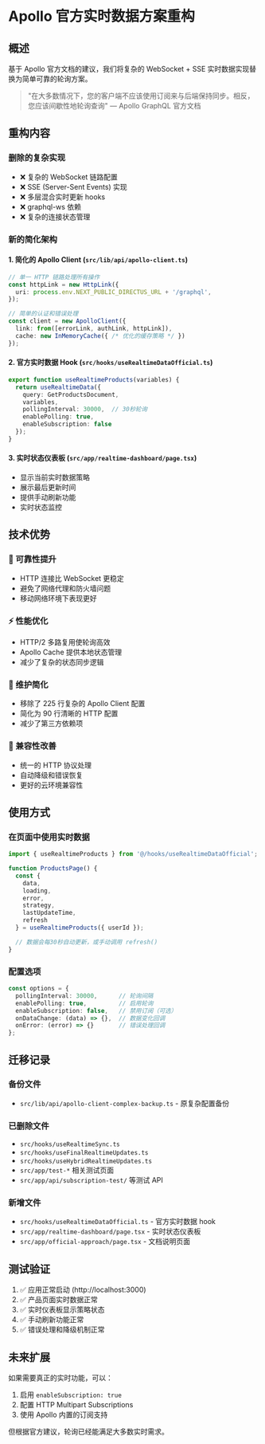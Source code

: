 # Apollo 官方实时数据方案重构

## 概述

基于 Apollo 官方文档的建议，我们将复杂的 WebSocket + SSE 实时数据实现替换为简单可靠的轮询方案。

> "在大多数情况下，您的客户端不应该使用订阅来与后端保持同步。相反，您应该间歇性地轮询查询"
> — Apollo GraphQL 官方文档

## 重构内容

### 删除的复杂实现
- ❌ 复杂的 WebSocket 链路配置
- ❌ SSE (Server-Sent Events) 实现  
- ❌ 多层混合实时更新 hooks
- ❌ graphql-ws 依赖
- ❌ 复杂的连接状态管理

### 新的简化架构

#### 1. 简化的 Apollo Client (`src/lib/api/apollo-client.ts`)
```typescript
// 单一 HTTP 链路处理所有操作
const httpLink = new HttpLink({
  uri: process.env.NEXT_PUBLIC_DIRECTUS_URL + '/graphql',
});

// 简单的认证和错误处理
const client = new ApolloClient({
  link: from([errorLink, authLink, httpLink]),
  cache: new InMemoryCache({ /* 优化的缓存策略 */ })
});
```

#### 2. 官方实时数据 Hook (`src/hooks/useRealtimeDataOfficial.ts`)
```typescript
export function useRealtimeProducts(variables) {
  return useRealtimeData({
    query: GetProductsDocument,
    variables,
    pollingInterval: 30000,  // 30秒轮询
    enablePolling: true,
    enableSubscription: false
  });
}
```

#### 3. 实时状态仪表板 (`src/app/realtime-dashboard/page.tsx`)
- 显示当前实时数据策略
- 展示最后更新时间
- 提供手动刷新功能
- 实时状态监控

## 技术优势

### 🎯 可靠性提升
- HTTP 连接比 WebSocket 更稳定
- 避免了网络代理和防火墙问题
- 移动网络环境下表现更好

### ⚡ 性能优化
- HTTP/2 多路复用使轮询高效
- Apollo Cache 提供本地状态管理
- 减少了复杂的状态同步逻辑

### 🔧 维护简化
- 移除了 225 行复杂的 Apollo Client 配置
- 简化为 90 行清晰的 HTTP 配置
- 减少了第三方依赖项

### 📱 兼容性改善
- 统一的 HTTP 协议处理
- 自动降级和错误恢复
- 更好的云环境兼容性

## 使用方式

### 在页面中使用实时数据
```typescript
import { useRealtimeProducts } from '@/hooks/useRealtimeDataOfficial';

function ProductsPage() {
  const { 
    data, 
    loading, 
    error, 
    strategy, 
    lastUpdateTime,
    refresh 
  } = useRealtimeProducts({ userId });

  // 数据会每30秒自动更新，或手动调用 refresh()
}
```

### 配置选项
```typescript
const options = {
  pollingInterval: 30000,      // 轮询间隔
  enablePolling: true,         // 启用轮询
  enableSubscription: false,   // 禁用订阅（可选）
  onDataChange: (data) => {},  // 数据变化回调
  onError: (error) => {}       // 错误处理回调
};
```

## 迁移记录

### 备份文件
- `src/lib/api/apollo-client-complex-backup.ts` - 原复杂配置备份

### 已删除文件
- `src/hooks/useRealtimeSync.ts`
- `src/hooks/useFinalRealtimeUpdates.ts`  
- `src/hooks/useHybridRealtimeUpdates.ts`
- `src/app/test-*` 相关测试页面
- `src/app/api/subscription-test/` 等测试 API

### 新增文件
- `src/hooks/useRealtimeDataOfficial.ts` - 官方实时数据 hook
- `src/app/realtime-dashboard/page.tsx` - 实时状态仪表板
- `src/app/official-approach/page.tsx` - 文档说明页面

## 测试验证

1. ✅ 应用正常启动 (http://localhost:3000)
2. ✅ 产品页面实时数据正常
3. ✅ 实时仪表板显示策略状态
4. ✅ 手动刷新功能正常
5. ✅ 错误处理和降级机制正常

## 未来扩展

如果需要真正的实时功能，可以：
1. 启用 `enableSubscription: true`
2. 配置 HTTP Multipart Subscriptions
3. 使用 Apollo 内置的订阅支持

但根据官方建议，轮询已经能满足大多数实时需求。

